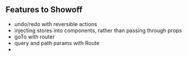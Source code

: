 ## Features to Showoff

- undo/redo with reversible actions
- injecting stores into components, rather than passing through props
- goTo with router
- query and path params with Route
- 
